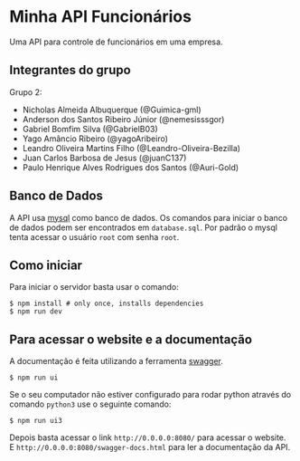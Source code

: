 # Minha API Funcionários

Uma API para controle de funcionários em uma empresa.

## Integrantes do grupo

Grupo 2:
- Nicholas Almeida Albuquerque (@Guimica-gml)
- Anderson dos Santos Ribeiro Júnior (@nemesisssgor)
- Gabriel Bomfim Silva (@GabrielB03)
- Yago Amâncio Ribeiro (@yagoAribeiro)
- Leandro Oliveira Martins Filho (@Leandro-Oliveira-Bezilla)
- Juan Carlos Barbosa de Jesus (@juanC137)
- Paulo Henrique Alves Rodrigues dos Santos (@Auri-Gold)

## Banco de Dados

A API usa [mysql](https://www.mysql.com/) como banco de dados.
Os comandos para iniciar o banco de dados podem ser encontrados em `database.sql`.
Por padrão o mysql tenta acessar o usuário `root` com senha `root`.

## Como iniciar

Para iniciar o servidor basta usar o comando:

```
$ npm install # only once, installs dependencies
$ npm run dev
```

## Para acessar o website e a documentação

A documentação é feita utilizando a ferramenta [swagger](https://swagger.io/).

```
$ npm run ui
```
Se o seu computador não estiver configurado para rodar python através do comando `python3` use o seguinte comando:

```
$ npm run ui3
```

Depois basta acessar o link `http://0.0.0.0:8080/` para acessar o website.<br>
E `http://0.0.0.0:8080/swagger-docs.html` para ler a documentação da API.
